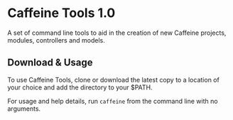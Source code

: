 Caffeine Tools 1.0
==================

A set of command line tools to aid in the creation of new Caffeine projects, modules,
controllers and models.

Download & Usage
----------------

To use Caffeine Tools, clone or download the latest copy to a location of your choice and 
add the directory to your $PATH.

For usage and help details, run `caffeine` from the command line with no arguments.
